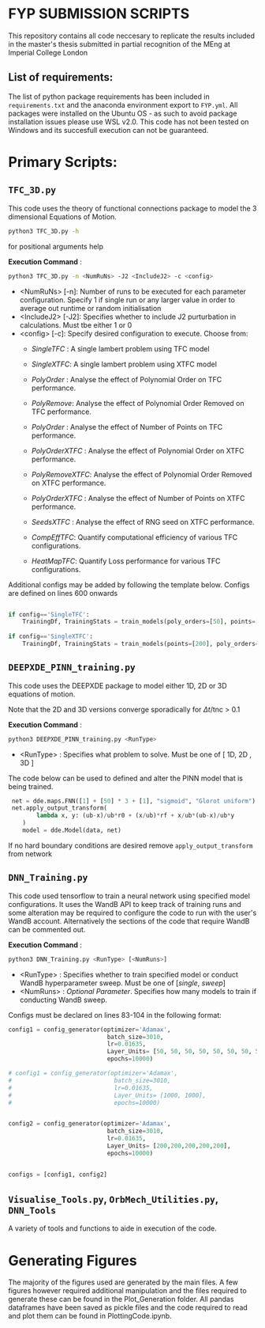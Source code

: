 # FYP SUBMISSION SCRIPTS
This repository contains all code neccesary to replicate the results included in the master's thesis submitted in partial recognition of the MEng at Imperial College London

## List of requirements:
The list of python package requirements has been included in `requirements.txt` and the anaconda environment export to `FYP.yml`.
All packages were installed on the Ubuntu OS - as such to avoid package installation issues please use WSL v2.0. This code has not been tested on Windows and its succesfull execution can not be guaranteed.

# Primary Scripts:

## `TFC_3D.py`
This code uses the theory of functional connections package to model the 3 dimensional Equations of Motion. 

```bash
python3 TFC_3D.py -h
```
for positional arguments help

**Execution Command** : 
```bash 
python3 TFC_3D.py -n <NumRuNs> -J2 <IncludeJ2> -c <config>
```` 
  - <NumRuNs\>   [\-n]: Number of runs to be executed for each parameter configuration. Specify 1 if single run or any larger value in order to average out runtime or random initialisation
  - <IncludeJ2\> [\-J2]: Specifies whether to include J2 purturbation in calculations. Must tbe either 1 or 0
  - <config\>    [\-c]: Specify desired configuration to execute. Choose from:
      - _SingleTFC_ : A single lambert problem using TFC model
      - _SingleXTFC_: A single lambert problem using XTFC model
     
      - _PolyOrder_ : Analyse the effect of Polynomial Order on TFC performance.      
      - _PolyRemove_: Analyse the effect of Polynomial Order Removed on TFC performance.
      - _PolyOrder_ : Analyse the effect of Number of Points on TFC performance.  
    
      - _PolyOrderXTFC_ : Analyse the effect of Polynomial Order on XTFC performance.      
      - _PolyRemoveXTFC_: Analyse the effect of Polynomial Order Removed on XTFC performance.
      - _PolyOrderXTFC_ : Analyse the effect of Number of Points on XTFC performance.

      - _SeedsXTFC_ : Analyse the effect of RNG seed on XTFC performance.
      - _CompEffTFC_: Quantify computational efficiency of various TFC configurations.
      - _HeatMapTFC_: Quantify Loss performance for various TFC configurations.

Additional configs may be added by following the template below.  Configs are defined on lines 600 onwards

```python 

if config=='SingleTFC':
    TrainingDf, TrainingStats = train_models(poly_orders=[50], points=[51], save_orbit=True, plot=True, run_type='TFC')
    
if config=='SingleXTFC':
    TrainingDf, TrainingStats = train_models(points=[200], poly_orders=[100], poly_removes=[-1], basis_funcs=['ELMTanh'], methods = ["lstsq"],  save_orbit=True, plot=True, run_type='XTFC')

```

## `DEEPXDE_PINN_training.py`
This code uses the DEEPXDE package to model either 1D, 2D or 3D equations of motion.

Note that the 2D and 3D versions converge sporadically for $\Delta t$/tnc \> 0.1

**Execution Command** : 
```bash 
python3 DEEPXDE_PINN_training.py <RunType>
```
  - \<RunType\> : Specifies what problem to solve. Must be one of [ 1D, 2D , 3D ]

The code below can be used to defined and alter the PINN model that is being trained.
```python
 net = dde.maps.FNN([1] + [50] * 3 + [1], "sigmoid", "Glorot uniform")
 net.apply_output_transform(
        lambda x, y: (ub-x)/ub*r0 + (x/ub)*rf + x/ub*(ub-x)/ub*y
    )
    model = dde.Model(data, net)
```
If no hard boundary conditions are desired remove `apply_output_transform` from network

## `DNN_Training.py`
  This code used tensorflow to train a neural network using specified model configurations. It uses the WandB API to keep track of training runs and some alteration may be required to configure the code to run with the user's WandB account. Alternatively the sections of the code that require WandB can be commented out. 
  
 **Execution Command** : 
```bash 
python3 DNN_Training.py <RunType> [<NumRuns>]
```

  - \<RunType\> : Specifies whether to train specified model or conduct WandB hyperparameter sweep. Must be one of [_single_, _sweep_]
  - \<NumRuns\> : _Optional Parameter_. Specifies how many models to train if conducting WandB sweep. 

Configs must be declared on lines 83-104 in the following format:
```python
config1 = config_generator(optimizer='Adamax',
                            batch_size=3010,    
                            lr=0.01635, 
                            Layer_Units= [50, 50, 50, 50, 50, 50, 50, 50],
                            epochs=10000)

# config1 = config_generator(optimizer='Adamax',
#                             batch_size=3010,    
#                             lr=0.01635, 
#                             Layer_Units= [1000, 1000],
#                             epochs=10000)


config2 = config_generator(optimizer='Adamax',
                            batch_size=3010,
                            lr=0.01635, 
                            Layer_Units= [200,200,200,200,200],
                            epochs=10000)


configs = [config1, config2]
```
## `Visualise_Tools.py`,  `OrbMech_Utilities.py`, `DNN_Tools`
A variety of tools and functions to aide in execution of the code. 


# Generating Figures
The majority of the figures used are generated by the main files. A few figures however required additional manipulation and the files required to generate these can be found in the Plot_Generation folder. All pandas dataframes have been saved as pickle files and the code required to read and plot them can be found in PlottingCode.ipynb. 
